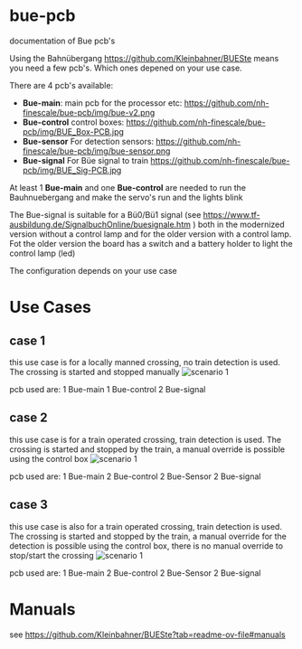 # bue-pcb
documentation of Bue pcb's

Using the Bahnübergang https://github.com/Kleinbahner/BUESte means you need a few pcb's. Which ones depened on your use case.

There are 4 pcb's available:
- **Bue-main**: main pcb for the processor etc: https://github.com/nh-finescale/bue-pcb/img/bue-v2.png
- **Bue-control** control boxes: https://github.com/nh-finescale/bue-pcb/img/BUE_Box-PCB.jpg
- **Bue-sensor** For detection sensors: https://github.com/nh-finescale/bue-pcb/img/bue-sensor.png
- **Bue-signal** For Büe signal to train https://github.com/nh-finescale/bue-pcb/img/BUE_Sig-PCB.jpg

At least 1 **Bue-main** and one **Bue-control** are needed to run the Bauhnuebergang and make the servo's run and the lights blink

The Bue-signal is suitable for a Bü0/Bü1 signal (see https://www.tf-ausbildung.de/SignalbuchOnline/buesignale.htm ) both in the modernized version without a control lamp and for the older version with a control lamp. Fot the older version the board has a switch and a battery holder to light the control lamp (led)

The configuration depends on your use case

# Use Cases

## case 1

this use case is for a locally manned crossing, no train detection is used. The crossing is started and stopped manually
![scenario 1](https://github.com/nh-finescale/bue-pcb/img/scenario-1.jpg)

pcb used are:
1 Bue-main
1 Bue-control
2 Bue-signal

## case 2

this use case is for a train operated crossing,  train detection is used. The crossing is started and stopped by the train, a manual override is possible using the control box
![scenario 1](https://github.com/nh-finescale/bue-pcb/img/scenario-2.jpg)

pcb used are:
1 Bue-main
2 Bue-control
2 Bue-Sensor
2 Bue-signal

## case 3

this use case is also for a train operated crossing,  train detection is used. The crossing is started and stopped by the train, a manual override for the detection is possible using the control box, there is no manual override to stop/start the crossing
![scenario 1](https://github.com/nh-finescale/bue-pcb/img/scenario-3.jpg)

pcb used are:
1 Bue-main
2 Bue-control
2 Bue-Sensor
2 Bue-signal

# Manuals
see https://github.com/Kleinbahner/BUESte?tab=readme-ov-file#manuals
